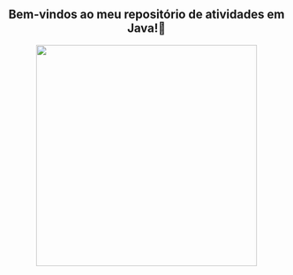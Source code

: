 <span align="center">

##  Bem-vindos ao meu repositório de atividades em Java!👋 

</span>


<div align="center">
<img src="?" width="400px" />
</div>


